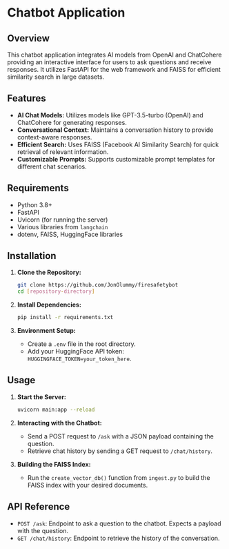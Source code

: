 
# Chatbot Application

## Overview
This chatbot application integrates AI models from OpenAI and ChatCohere providing an interactive interface for users to ask questions and receive responses. It utilizes FastAPI for the web framework and FAISS for efficient similarity search in large datasets.

## Features
- **AI Chat Models:** Utilizes models like GPT-3.5-turbo (OpenAI) and ChatCohere for generating responses.
- **Conversational Context:** Maintains a conversation history to provide context-aware responses.
- **Efficient Search:** Uses FAISS (Facebook AI Similarity Search) for quick retrieval of relevant information.
- **Customizable Prompts:** Supports customizable prompt templates for different chat scenarios.

## Requirements
- Python 3.8+
- FastAPI
- Uvicorn (for running the server)
- Various libraries from `langchain`
- dotenv, FAISS, HuggingFace libraries

## Installation
1. **Clone the Repository:**
   ```sh
   git clone https://github.com/JonOlummy/firesafetybot
   cd [repository-directory]
   ```

2. **Install Dependencies:**
   ```sh
   pip install -r requirements.txt
   ```

3. **Environment Setup:**
   - Create a `.env` file in the root directory.
   - Add your HuggingFace API token: `HUGGINGFACE_TOKEN=your_token_here`.

## Usage
1. **Start the Server:**
   ```sh
   uvicorn main:app --reload
   ```

2. **Interacting with the Chatbot:**
   - Send a POST request to `/ask` with a JSON payload containing the question.
   - Retrieve chat history by sending a GET request to `/chat/history`.

3. **Building the FAISS Index:**
   - Run the `create_vector_db()` function from `ingest.py` to build the FAISS index with your desired documents.

## API Reference
- `POST /ask`: Endpoint to ask a question to the chatbot. Expects a payload with the question.
- `GET /chat/history`: Endpoint to retrieve the history of the conversation.
